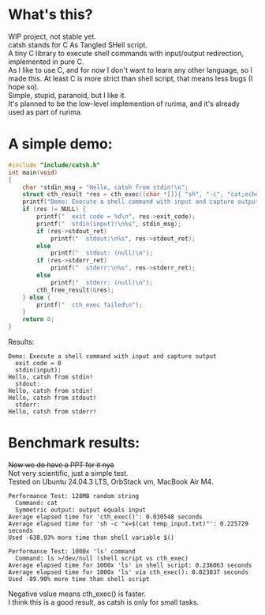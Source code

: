 # What's this?
WIP project, not stable yet.      
catsh stands for C As Tangled SHell script.      
A tiny C library to execute shell commands with input/output redirection, implemented in pure C.      
As I like to use C, and for now I don't want to learn any other language, so I made this. At least C is more strict than shell script, that means less bugs (I hope so).           
Simple, stupid, paranoid, but I like it.      
It's planned to be the low-level implemention of rurima, and it's already used as part of rurima.      
# A simple demo:
```c
#include "include/catsh.h"
int main(void)
{
	char *stdin_msg = "Hello, catsh from stdin!\n";
	struct cth_result *res = cth_exec((char *[]){ "sh", "-c", "cat;echo Hello, catsh from stdout!; echo Hello, catsh from stderr! >&2; exit 0", NULL }, stdin_msg, true, true);
	printf("Demo: Execute a shell command with input and capture output\n");
	if (res != NULL) {
		printf("  exit code = %d\n", res->exit_code);
		printf("  stdin(input):\n%s", stdin_msg);
		if (res->stdout_ret)
			printf("  stdout:\n%s", res->stdout_ret);
		else
			printf("  stdout: (null)\n");
		if (res->stderr_ret)
			printf("  stderr:\n%s", res->stderr_ret);
		else
			printf("  stderr: (null)\n");
		cth_free_result(&res);
	} else {
		printf("  cth_exec failed\n");
	}
	return 0;
}
```
Results:
```
Demo: Execute a shell command with input and capture output
  exit code = 0
  stdin(input):
Hello, catsh from stdin!
  stdout:
Hello, catsh from stdin!
Hello, catsh from stdout!
  stderr:
Hello, catsh from stderr!
```
# Benchmark results:
~~Now we do have a PPT for it nya~~     
Not very scientific, just a simple test.      
Tested on Ubuntu 24.04.3 LTS, OrbStack vm, MacBook Air M4.      
```
Performance Test: 128MB random string
  Command: cat
  Symmetric output: output equals input
Average elapsed time for 'cth_exec()': 0.030548 seconds
Average elapsed time for 'sh -c "x=$(cat temp_input.txt)"': 0.225729 seconds
Used -638.93% more time than shell variable $()

Performance Test: 1000x 'ls' command
  Command: ls >/dev/null (shell script vs cth_exec)
Average elapsed time for 1000x 'ls' in shell script: 0.236063 seconds
Average elapsed time for 1000x 'ls' via cth_exec(): 0.023837 seconds
Used -89.90% more time than shell script
```
Negative value means cth_exec() is faster.      
I think this is a good result, as catsh is only for small tasks.      